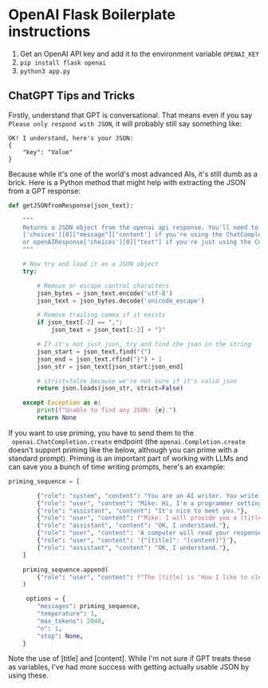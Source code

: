 # OpenAI Flask Boilerplate instructions

1. Get an OpenAI API key and add it to the environment variable `OPENAI_KEY`
2. `pip install flask openai`
3. `python3 app.py`

## ChatGPT Tips and Tricks

Firstly, understand that GPT is conversational. That means even if you say `Please only respond with JSON`, it will probably still say something like:

```
OK! I understand, here's your JSON:
{
	"key": "Value"
}
```

Because while it's one of the world's most advanced AIs, it's still dumb as a brick. Here is a Python method that might help with extracting the JSON from a GPT response:

```python
def getJSONfromResponse(json_text):

    """
    Returns a JSON object from the openai api response. You'll need to get the openAIResponse
    ['choices'][0]["message"]['content'] if you're using the ChatCompletion endpoint 
    or openAIResponse['choices'][0]["text"] if you're just using the Completion endpoint.
    """

    # Now try and load it as a JSON object
    try:

        # Remove or escape control characters
        json_bytes = json_text.encode('utf-8')
        json_text = json_bytes.decode('unicode_escape')

		# Remove trailing comma if it exists
        if json_text[-2] == ",":
            json_text = json_text[:-2] + "}"

        # If it's not just json, try and find the json in the string
        json_start = json_text.find("{")
        json_end = json_text.rfind("}") + 1
        json_str = json_text[json_start:json_end]

        # strict=false because we're not sure if it's valid json
        return json.loads(json_str, strict=False)

    except Exception as e:
        print(f"Unable to find any JSON: {e}.")
        return None
```

If you want to use priming, you have to send them to the ` openai.ChatCompletion.create`  endpoint (the `openai.Completion.create` doesn't support priming like the below, although you can prime with a standard prompt). Priming is an important part of working with LLMs and can save you a bunch of time writing prompts, here's an example:

```python
priming_sequence = [

        {"role": "system", "content": "You are an AI writer. You write business documents that are relevant to a certain standard I will provide later."},
        {"role": "user", "content": "Mike: Hi, I'm a programmer setting up your environment."},
        {"role": "assistant", "content": "It's nice to meet you."},
        {"role": "user", "content": f"Mike: I will provide you a [title] of a blogpost. I want you to provide at least 500 words of [content] for that blogpost. To help you, you will receive the title of the blog and the top of the blog"},
        {"role": "assistant", "content": "OK, I understand."},
        {"role": "user", "content": 'A computer will read your response, so I need you to respond to me with ONLY a JSON object and NOTHING ELSE. The next thing I send is an example of what I want you to return. '},
        {"role": "user", "content": '{"[title]": "[content]"}'},
        {"role": "assistant", "content": "OK, I understand."},
    ]

    priming_sequence.append(
        {"role": "user", "content": f"The [title] is 'How I like to clean my shoes'. The title of the blog is 'Mikes Housework Blog', the topic of the blog is 'Housework, Cleaning and Home Maintenance'"},
    )

     options = {
        "messages": priming_sequence,
        "temperature": 1,
        "max_tokens": 2048,
        "n": 1,
        "stop": None,
    }
```

Note the use of [title] and [content]. While I'm not sure if GPT treats these as variables, I've had more success with getting actually usable JSON by using these.